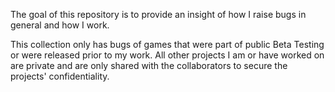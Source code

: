 The goal of this repository is to provide an insight of how I raise bugs in general and how I work.

This collection only has bugs of games that were part of public Beta Testing or were released prior to my work.
All other projects I am or have worked on are private and are only shared with the collaborators to secure the projects' confidentiality.
